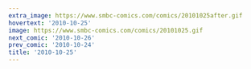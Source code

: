```yaml
---
extra_image: https://www.smbc-comics.com/comics/20101025after.gif
hovertext: '2010-10-25'
image: https://www.smbc-comics.com/comics/20101025.gif
next_comic: '2010-10-26'
prev_comic: '2010-10-24'
title: '2010-10-25'
---
```


